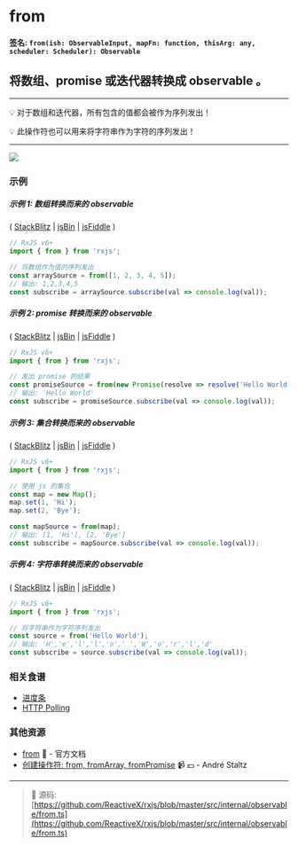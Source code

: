 # from

#### 签名: `from(ish: ObservableInput, mapFn: function, thisArg: any, scheduler: Scheduler): Observable`

## 将数组、promise 或迭代器转换成 observable 。

---

:bulb:  对于数组和迭代器，所有包含的值都会被作为序列发出！

:bulb:  此操作符也可以用来将字符串作为字符的序列发出！

---

<div class="ua-ad"><a href="https://ultimateangular.com/?ref=76683_kee7y7vk"><img src="https://ultimateangular.com/assets/img/banners/ua-leader.svg"></a></div>

### 示例

##### 示例 1: 数组转换而来的 observable 

(
[StackBlitz](https://stackblitz.com/edit/typescript-sckwsw?file=index.ts&devtoolsheight=100)
| [jsBin](http://jsbin.com/foceyuketi/1/edit?js,console) |
[jsFiddle](https://jsfiddle.net/btroncone/o7kb5e6j/) )

```js
// RxJS v6+
import { from } from 'rxjs';

// 将数组作为值的序列发出
const arraySource = from([1, 2, 3, 4, 5]);
// 输出: 1,2,3,4,5
const subscribe = arraySource.subscribe(val => console.log(val));
```

##### 示例 2: promise 转换而来的 observable

(
[StackBlitz](https://stackblitz.com/edit/typescript-clpg1f?file=index.ts&devtoolsheight=100)
| [jsBin](http://jsbin.com/tamofinujo/1/edit?js,console) |
[jsFiddle](https://jsfiddle.net/btroncone/2czc5sae/) )

```js
// RxJS v6+
import { from } from 'rxjs';

// 发出 promise 的结果
const promiseSource = from(new Promise(resolve => resolve('Hello World!')));
// 输出: 'Hello World'
const subscribe = promiseSource.subscribe(val => console.log(val));
```

##### 示例 3: 集合转换而来的 observable

(
[StackBlitz](https://stackblitz.com/edit/typescript-drfckx?file=index.ts&devtoolsheight=100)
| [jsBin](http://jsbin.com/tezohobudu/1/edit?js,console) |
[jsFiddle](https://jsfiddle.net/btroncone/ae6hu9a8/) )

```js
// RxJS v6+
import { from } from 'rxjs';

// 使用 js 的集合
const map = new Map();
map.set(1, 'Hi');
map.set(2, 'Bye');

const mapSource = from(map);
// 输出: [1, 'Hi'], [2, 'Bye']
const subscribe = mapSource.subscribe(val => console.log(val));
```

##### 示例 4: 字符串转换而来的 observable

(
[StackBlitz](https://stackblitz.com/edit/typescript-19nejh?file=index.ts&devtoolsheight=100)
| [jsBin](http://jsbin.com/wenozubana/1/edit?js,console) |
[jsFiddle](https://jsfiddle.net/btroncone/hfvzjcvL/) )

```js
// RxJS v6+
import { from } from 'rxjs';

// 将字符串作为字符序列发出
const source = from('Hello World');
// 输出: 'H','e','l','l','o',' ','W','o','r','l','d'
const subscribe = source.subscribe(val => console.log(val));
```

### 相关食谱

- [进度条](../../recipes/progressbar.md)
- [HTTP Polling](../../recipes/http-polling.md)

### 其他资源

- [from](https://cn.rx.js.org/class/es6/Observable.js~Observable.html#static-method-from) :newspaper: - 官方文档
- [创建操作符: from, fromArray, fromPromise](https://egghead.io/lessons/rxjs-creation-operators-from-fromarray-frompromise?course=rxjs-beyond-the-basics-creating-observables-from-scratch) :video_camera: :dollar: - André Staltz

---
> :file_folder: 源码:  [https://github.com/ReactiveX/rxjs/blob/master/src/internal/observable/from.ts](https://github.com/ReactiveX/rxjs/blob/master/src/internal/observable/from.ts)
